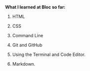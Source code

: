 **What I learned at Bloc so far:**

1. HTML

2. CSS

3. Command Line

4. Git and GitHub

5. Using the Terminal and Code Editor.

6. Markdown.
